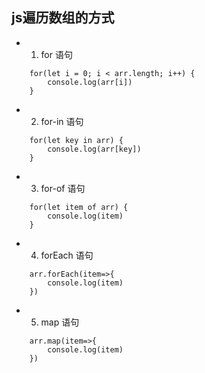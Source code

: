 ## js遍历数组的方式

- 1. for 语句
``` 
    for(let i = 0; i < arr.length; i++) {
        console.log(arr[i])
    }
```
    
- 2. for-in 语句
``` 
    for(let key in arr) {
        console.log(arr[key])
    }
```
    
- 3. for-of 语句
``` 
    for(let item of arr) {
        console.log(item)
    }
```
    
- 4. forEach 语句
``` 
    arr.forEach(item=>{
        console.log(item)
    })
```
    
- 5. map 语句
``` 
    arr.map(item=>{
        console.log(item)
    })
```

